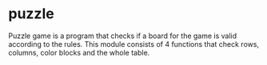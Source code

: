 # puzzle
Puzzle game is a program that checks if a board for the game is valid according to the rules. 
This module consists of 4 functions that check rows, columns, color blocks and the whole table. 
